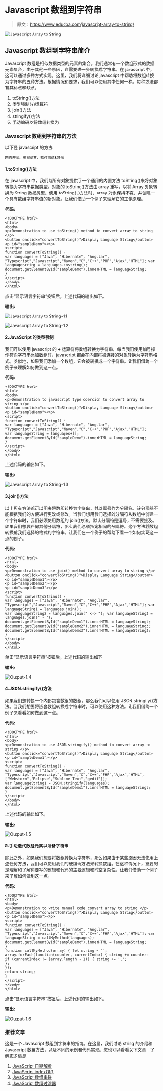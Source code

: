 # Javascript 数组到字符串

> 原文：<https://www.educba.com/javascript-array-to-string/>

![Javascript Array to String](img/be498583878d71127c635d0feb6a1263.png)



## Javascript 数组到字符串简介

Javascript 数组是相似数据类型的元素的集合。我们通常有一个数组形式的数据元素集合，由于其他一些原因，它需要进一步转换成字符串。在 javascript 中，这可以通过多种方式实现。这里，我们将详细讨论 javascript 中帮助将数组转换为字符串的五种方法。根据情况和要求，我们可以使用其中任何一种。每种方法都有其优点和缺点。

1.  toString()方法
2.  类型强制(+)运算符
3.  join()方法
4.  stringify()方法
5.  手动编码以将数组转换为

### Javascript 数组到字符串的方法

以下是 javascript 的方法:

<small>网页开发、编程语言、软件测试&其他</small>

#### 1.toString()方法

在 javascript 中，我们为所有对象提供了一个通用的内置方法 toString()来将对象转换为字符串数据类型。对象的 toString()方法由 array 重写，以将 Array 对象转换为 String 数据类型。使用 toString(，)方法时，array 对象保持不变，并创建一个具有数组字符串值的新对象。让我们借助一个例子来理解它的工作原理。

**代码:**

```
<!DOCTYPE html>
<html>
<body>
<p>Demonstration to use toString() method to convert array to string </p>
<button onclick="convertToString()">Display Language String</button>
<p id="sampleDemo"></p>
<script>
function convertToString() {
var languages = ["Java", "Hibernate", "Angular", "Typescript","Javascript","Maven","C","C++","PHP","Ajax","HTML"]; var languageString = languages.toString();
document.getElementById("sampleDemo").innerHTML = languageString;
}
</script>
</body>
</html>
```

点击“显示语言字符串”按钮后，上述代码的输出如下。

**输出:**

![Javascript Array to String-1.1](img/7de10f4f10e689bda4632e0e05d3fa9b.png)



![Javascript Array to String-1.2](img/190bef666f3963f0b89a71772ab7d2f8.png)



#### 2.JavaScript 的类型强制

我们可以使用 javascript 的 **+** 运算符将数组转换为字符串。每当我们使用加号操作符向字符串添加数组时，javascript 都会在内部将被连接的对象转换为字符串格式。类似地，如果我们添加一个数组，它会被转换成一个字符串。让我们借助一个例子来理解如何做到这一点。

**代码:**

```
<!DOCTYPE html>
<html>
<body>
<p>Demonstration to javascript type coercion to convert array to string </p>
<button onclick="convertToString()">Display Language String</button>
<p id="sampleDemo"></p>
<script>
function convertToString() {
var languages = ["Java", "Hibernate", "Angular", "Typescript","Javascript","Maven","C","C++","PHP","Ajax","HTML"];
var languageString = languages+[]; document.getElementById("sampleDemo").innerHTML = languageString;
}
</script>
</body>
</html>
```

上述代码的输出如下。

**输出:**

![Javascript Array to String-1.3](img/db03922050f56daa32f9582129013093.png)



#### 3.join()方法

以上所有方法都可以用来将数组转换为字符串，并以逗号作为分隔符。该分离器不能根据我们的方便进行更改或修改。当我们想用我们选择的分隔符从数组中创建一个字符串时，我们必须使用数组的 join()方法。默认分隔符是逗号，不需要提及。如果我们想要任何其他分隔符，那么我们必须指定相同的分隔符。这个方法将数组转换成我们选择的格式的字符串。让我们在一个例子的帮助下看一个如何实现这一点的例子。

**代码:**

```
<!DOCTYPE html>
<html>
<body>
<p>Demonstration to use join() method to convert array to string </p>
<button onclick="convertToString()">Display Language String</button>
<p id="sampleDemo1"></p>
<p id="sampleDemo2"></p>
<p id="sampleDemo3"></p>
<script>
function convertToString() {
var languages = ["Java", "Hibernate", "Angular", "Typescript","Javascript","Maven","C","C++","PHP","Ajax","HTML"]; var languageString1 = languages.join();
var languageString2 = languages.join(" <-> "); var languageString3 = languages.join(" - ");
document.getElementById("sampleDemo1").innerHTML = languageString1; document.getElementById("sampleDemo2").innerHTML = languageString2; document.getElementById("sampleDemo3").innerHTML = languageString3;
}
</script>
</body>
</html>
```

单击“显示语言字符串”按钮后，上述代码的输出如下

**输出:**

![Output-1.4](img/eaab951f612b486b78043813d707b620.png)



#### 4.JSON.stringify()方法

如果我们想转换一个内部包含数组的数组，那么我们可以使用 JSON.stringify()方法。当我们想要将嵌套数组转换成字符串时，可以使用这种方法。让我们借助一个例子来看看如何做到这一点。

**代码:**

```
<!DOCTYPE html>
<html>
<body>
<p>Demonstration to use JSON.stringify() method to convert array to string </p>
<button onclick="convertToString()">Display Language String</button>
<p id="sampleDemo1"></p>
<script>
function convertToString() {
var languages = ["Java", "Hibernate", "Angular", "Typescript","Javascript","Maven","C","C++","PHP","Ajax","HTML", ["Webstorm","Eclipse","Sublime Text","gedit"]];
var languageString1 = JSON.stringify(languages); document.getElementById("sampleDemo1").innerHTML = languageString1;
}
</script>
</body>
</html>
```

上述代码的输出如下。

**输出:**

![Output-1.5](img/abb0490901552d5194715b82f9bcef5e.png)



#### 5.手动迭代数组元素以准备字符串

除此之外，如果我们想要将数组转换为字符串，那么如果由于某些原因无法使用上述任何方法，我们可以使用我们的硬编码方法来转换数组。在这种情况下，重要的是理解和了解你要写的逻辑和代码的主要逻辑和时空复杂性。让我们借助一个例子来了解如何做到这一点。

**代码:**

```
<!DOCTYPE html>
<html>
<body>
<p>Demonstration to write manual code convert array to string </p>
<button onclick="convertToString()">Display Language String</button>
<p id="sampleDemo"></p>
<script>
function convertToString() {
var languages = ["Java", "Hibernate", "Angular", "Typescript","Javascript","Maven","C","C++","PHP","Ajax","HTML"]; var languageString = callMyMethod(languages);
document.getElementById("sampleDemo").innerHTML = languageString;
}
function callMyMethod(array) { let string = '';
array.forEach(function(counter, currentIndex) { string += counter;
if (currentIndex != (array.length - 1)) { string += ',';
};
});
return string;
}
</script>
</body>
</html>
```

点击“显示语言字符串”按钮后，上述代码的输出如下。

**输出:**

![Output-1.6](img/0809bcd0ec9f1098ea7e83a64f6aa773.png)



### 推荐文章

这是一个 Javascript 数组到字符串的指南。在这里，我们讨论 string 的介绍和 Javascript 数组方法，以及不同的示例和代码实现。您也可以看看以下文章，了解更多信息–

1.  [JavaScript 日期解析](https://www.educba.com/javascript-date-parse/)
2.  [JavaScript indexOf()](https://www.educba.com/javascript-indexof/)
3.  [JavaScript 数组串联](https://www.educba.com/javascript-array-concat/)
4.  [JavaScript 数组过滤器](https://www.educba.com/javascript-array-filter/)





